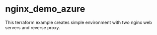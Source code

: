 # nginx_demo_azure
This terraform example creates simple environment with two nginx web servers and reverse proxy.